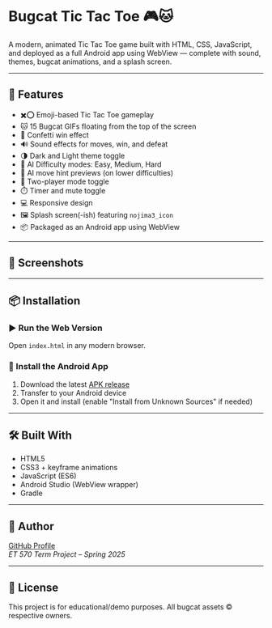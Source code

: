 # Bugcat Tic Tac Toe 🎮🐱

A modern, animated Tic Tac Toe game built with HTML, CSS, JavaScript, and deployed as a full Android app using WebView — complete with sound, themes, bugcat animations, and a splash screen.

---

## 📱 Features

- ✖️⭕ Emoji-based Tic Tac Toe gameplay
- 🐱 15 Bugcat GIFs floating from the top of the screen
- 🎉 Confetti win effect
- 🔊 Sound effects for moves, win, and defeat
- 🌗 Dark and Light theme toggle
- 📶 AI Difficulty modes: Easy, Medium, Hard
- 🧠 AI move hint previews (on lower difficulties)
- 👫 Two-player mode toggle
- ⏱️ Timer and mute toggle
- 💻 Responsive design
- 🖼️ Splash screen(-ish) featuring `nojima3_icon`
- 📦 Packaged as an Android app using WebView

---

## 📸 Screenshots


---

## 📦 Installation

### ▶️ Run the Web Version
Open `index.html` in any modern browser.

### 🤖 Install the Android App
1. Download the latest [APK release](https://github.com/yourusername/yourrepo/releases)
2. Transfer to your Android device
3. Open it and install (enable "Install from Unknown Sources" if needed)

---

## 🛠 Built With

- HTML5
- CSS3 + keyframe animations
- JavaScript (ES6)
- Android Studio (WebView wrapper)
- Gradle

---

## 👤 Author
 
[GitHub Profile](https://github.com/yourusername)  
_ET 570 Term Project – Spring 2025_

---

## 📄 License

This project is for educational/demo purposes. All bugcat assets © respective owners.

